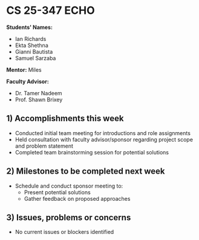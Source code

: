# CS 25-347 ECHO

**Students' Names:**

- Ian Richards
- Ekta Shethna
- Gianni Bautista
- Samuel Sarzaba

**Mentor:** Miles

**Faculty Advisor:**

- Dr. Tamer Nadeem
- Prof. Shawn Brixey

## 1) Accomplishments this week

- Conducted initial team meeting for introductions and role assignments
- Held consultation with faculty advisor/sponsor regarding project scope and problem statement
- Completed team brainstorming session for potential solutions

## 2) Milestones to be completed next week

- Schedule and conduct sponsor meeting to:
  - Present potential solutions
  - Gather feedback on proposed approaches

## 3) Issues, problems or concerns

- No current issues or blockers identified
